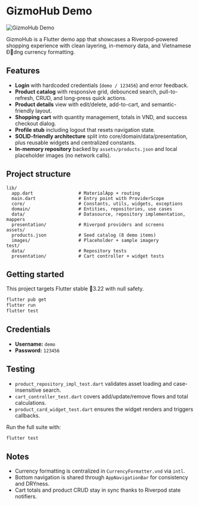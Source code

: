 # GizmoHub Demo

![GizmoHub Demo](assets/images/placeholder.png)

GizmoHub is a Flutter demo app that showcases a Riverpod-powered shopping experience with clean layering, in-memory data, and Vietnamese Đdng currency formatting.

## Features

- **Login** with hardcoded credentials (`demo / 123456`) and error feedback.
- **Product catalog** with responsive grid, debounced search, pull-to-refresh, CRUD, and long-press quick actions.
- **Product details** view with edit/delete, add-to-cart, and semantic-friendly layout.
- **Shopping cart** with quantity management, totals in VND, and success checkout dialog.
- **Profile stub** including logout that resets navigation state.
- **SOLID-friendly architecture** split into core/domain/data/presentation, plus reusable widgets and centralized constants.
- **In-memory repository** backed by `assets/products.json` and local placeholder images (no network calls).

## Project structure

```text
lib/
  app.dart                 # MaterialApp + routing
  main.dart                # Entry point with ProviderScope
  core/                    # Constants, utils, widgets, exceptions
  domain/                  # Entities, repositories, use cases
  data/                    # Datasource, repository implementation, mappers
  presentation/            # Riverpod providers and screens
assets/
  products.json            # Seed catalog (8 demo items)
  images/                  # Placeholder + sample imagery
test/
  data/                    # Repository tests
  presentation/            # Cart controller + widget tests
```

## Getting started

This project targets Flutter stable 3.22 with null safety.

```bash
flutter pub get
flutter run
flutter test
```

## Credentials

- **Username:** `demo`
- **Password:** `123456`

## Testing

- `product_repository_impl_test.dart` validates asset loading and case-insensitive search.
- `cart_controller_test.dart` covers add/update/remove flows and total calculations.
- `product_card_widget_test.dart` ensures the widget renders and triggers callbacks.

Run the full suite with:

```bash
flutter test
```

## Notes

- Currency formatting is centralized in `CurrencyFormatter.vnd` via `intl`.
- Bottom navigation is shared through `AppNavigationBar` for consistency and DRYness.
- Cart totals and product CRUD stay in sync thanks to Riverpod state notifiers.
